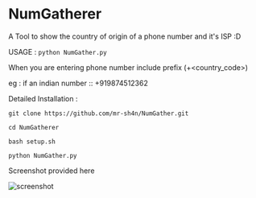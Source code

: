 # NumGatherer
A Tool to show the country of origin of a phone number and it's ISP :D
 
USAGE : ```python NumGather.py ```

When you are entering phone number include prefix (+<country_code>)

eg : if an indian number :: +919874512362

Detailed Installation :

   ```git clone https://github.com/mr-sh4n/NumGather.git```
   
   ```cd NumGatherer ```
   
   ```bash setup.sh ```
   
   ```python NumGather.py```

Screenshot provided here

![screenshot](https://user-images.githubusercontent.com/82884347/116104002-bb8cb780-a6cd-11eb-895a-7ebfd4a5da8c.png)
